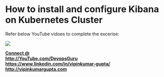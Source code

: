 # How to install and configure Kibana on Kubernetes Cluster

Refer below YouTube vidoes to complete the excerise:
 
 [![](http://img.youtube.com/vi/_Hj5dnCFXWg/0.jpg)](http://www.youtube.com/watch?v=_Hj5dnCFXWg "")
 
<b><u> Connect @ </u></b><br>
<b> http://YouTube.com/DevopsGuru </b> <br>
<b> https://www.linkedin.com/in/vipinkumar-gupta/ </b> <br>
<b> http://vipinkumargupta.com </b> <br>
